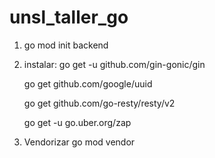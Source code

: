 # unsl_taller_go

1. go mod init backend

2. instalar:
    go get -u github.com/gin-gonic/gin

    go get github.com/google/uuid

    go get github.com/go-resty/resty/v2

    go get -u go.uber.org/zap

3. Vendorizar
    go mod vendor


